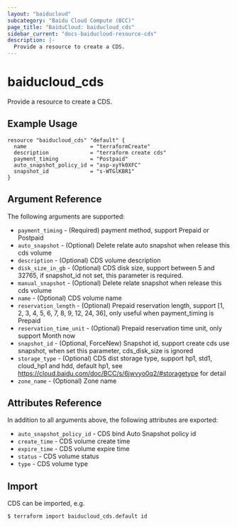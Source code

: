 ```yaml
---
layout: "baiducloud"
subcategory: "Baidu Cloud Compute (BCC)"
page_title: "BaiduCloud: baiducloud_cds"
sidebar_current: "docs-baiducloud-resource-cds"
description: |-
  Provide a resource to create a CDS.
---
```


# baiducloud_cds

Provide a resource to create a CDS.

## Example Usage

```hcl
resource "baiducloud_cds" "default" {
  name                    = "terraformCreate"
  description             = "terraform create cds"
  payment_timing          = "Postpaid"
  auto_snapshot_policy_id = "asp-xyYk0XFC"
  snapshot_id             = "s-WTGlKBR1"
}
```

## Argument Reference

The following arguments are supported:

* `payment_timing` - (Required) payment method, support Prepaid or Postpaid
* `auto_snapshot` - (Optional) Delete relate auto snapshot when release this cds volume
* `description` - (Optional) CDS volume description
* `disk_size_in_gb` - (Optional) CDS disk size, support between 5 and 32765, if snapshot_id not set, this parameter is required.
* `manual_snapshot` - (Optional) Delete relate snapshot when release this cds volume
* `name` - (Optional) CDS volume name
* `reservation_length` - (Optional) Prepaid reservation length, support [1, 2, 3, 4, 5, 6, 7, 8, 9, 12, 24, 36], only useful when payment_timing is Prepaid
* `reservation_time_unit` - (Optional) Prepaid reservation time unit, only support Month now
* `snapshot_id` - (Optional, ForceNew) Snapshot id, support create cds use snapshot, when set this parameter, cds_disk_size is ignored
* `storage_type` - (Optional) CDS dist storage type, support hp1, std1, cloud_hp1 and hdd, default hp1, see https://cloud.baidu.com/doc/BCC/s/6jwvyo0q2/#storagetype for detail
* `zone_name` - (Optional) Zone name

## Attributes Reference

In addition to all arguments above, the following attributes are exported:

* `auto_snapshot_policy_id` - CDS bind Auto Snapshot policy id
* `create_time` - CDS volume create time
* `expire_time` - CDS volume expire time
* `status` - CDS volume status
* `type` - CDS volume type


## Import

CDS can be imported, e.g.

```hcl
$ terraform import baiducloud_cds.default id
```

